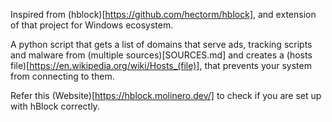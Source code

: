 Inspired from (hblock)[https://github.com/hectorm/hblock], and extension of that project for Windows ecosystem.

A python script that gets a list of domains that serve ads, tracking scripts and malware from (multiple sources)[SOURCES.md] and creates a (hosts file)[https://en.wikipedia.org/wiki/Hosts_(file)], that prevents your system from connecting to them.

Refer this (Website)[https://hblock.molinero.dev/] to check if you are set up with hBlock correctly.
